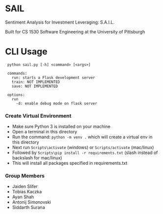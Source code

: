 # SAIL
Sentiment Analysis for Investment Leveraging: S.A.I.L.

Built for CS 1530 Software Engineering at the University of Pittsburgh

# CLI Usage
 ```
  python sail.py [-h] <command> [<args>]

  commands:
    run: starts a Flask development server
    train: NOT IMPLEMENTED
    save: NOT IMPLEMENTED
    
  options:
    run
      -d: enable debug mode on flask server
  ```

### Create Virtual Environment
- Make sure Python 3 is installed on your machine
- Open a terminal in this directory
- Run the command: ```python -m venv .``` which will create a virtual env in this directory
- Next run ```Scripts\activate``` (windows) or ```Scripts/activate``` (mac/linux)
- Followed by ```Scripts\pip install -r requirements.txt``` (slash instead of backslash for mac/linux)
- This will install all packages specified in requirements.txt

### Group Members
- Jaiden Slifer
-  Tobias Kaczka
- Ayan Shah
- Antonij Simonovski
- Siddarth Surana
